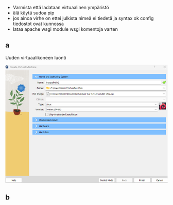 - Varmista että ladataan virtuaalinen ympäristö
- älä käytä sudoa pip
- jos ainoa virhe on ettei julkista nimeä ei tiedetä ja syntax ok config tiedostot ovat kunnossa
- lataa apache wsgi module wsgi komentoja varten

## a
Uuden virtuaalikoneen luonti

![Alt text](https://github.com/OskariSalovaara/linuxpalvelin/blob/main/images/h5a.png?raw=true)

## b
